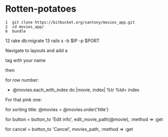 # Rotten-potatoes

    1  git clone https://bitbucket.org/santony/movies_app.git
    2  cd movies_app/
    6  bundle
   12  rake db:migrate
   13  rails s -b $IP -p $PORT
   
   
 Navigate to layouts and add a <p> tag with your name
 
 then 
 
for row number:
  - @movies.each_with_index do |movie, index|
      %tr
        %td= index

For that pink one:
<style> tr:hover {background-color: pink;}</style>

for sorting title:
@movies = @movies.order('title')

for button 
= button_to 'Edit info', edit_movie_path(@movie), :method => :get

for cancel
  = button_to 'Cancel', movies_path, :method => :get
  
  







        
        
 
